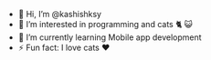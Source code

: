 - 👋 Hi, I’m @kashishksy
- 👀 I’m interested in programming and cats 🐈 😺 
- 🌱 I’m currently learning Mobile app development 
- ⚡ Fun fact: I love cats ❤️

<!---
kashishksy/kashishksy is a ✨ special ✨ repository because its `README.md` (this file) appears on your GitHub profile.
You can click the Preview link to take a look at your changes.
--->
